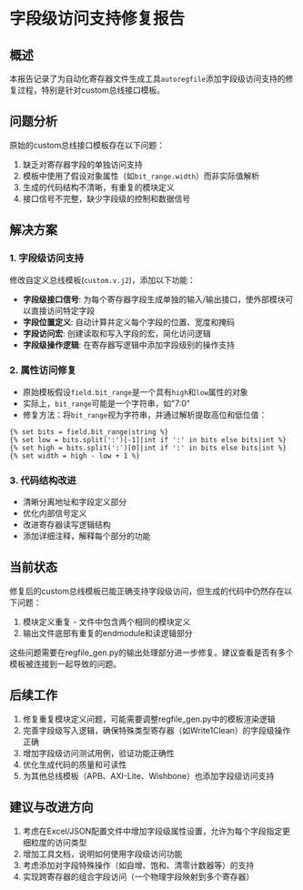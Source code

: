 # 字段级访问支持修复报告

## 概述

本报告记录了为自动化寄存器文件生成工具`autoregfile`添加字段级访问支持的修复过程，特别是针对custom总线接口模板。

## 问题分析

原始的custom总线接口模板存在以下问题：

1. 缺乏对寄存器字段的单独访问支持
2. 模板中使用了假设对象属性（如`bit_range.width`）而非实际值解析
3. 生成的代码结构不清晰，有重复的模块定义
4. 接口信号不完整，缺少字段级的控制和数据信号

## 解决方案

### 1. 字段级访问支持

修改自定义总线模板(`custom.v.j2`)，添加以下功能：

- **字段级接口信号**: 为每个寄存器字段生成单独的输入/输出接口，使外部模块可以直接访问特定字段
- **字段位置定义**: 自动计算并定义每个字段的位置、宽度和掩码
- **字段访问宏**: 创建读取和写入字段的宏，简化访问逻辑
- **字段级操作逻辑**: 在寄存器写逻辑中添加字段级别的操作支持

### 2. 属性访问修复

- 原始模板假设`field.bit_range`是一个具有`high`和`low`属性的对象
- 实际上，`bit_range`可能是一个字符串，如"7:0"
- 修复方法：将`bit_range`视为字符串，并通过解析提取高位和低位值：

```jinja2
{% set bits = field.bit_range|string %}
{% set low = bits.split(':')[-1]|int if ':' in bits else bits|int %}
{% set high = bits.split(':')[0]|int if ':' in bits else bits|int %}
{% set width = high - low + 1 %}
```

### 3. 代码结构改进

- 清晰分离地址和字段定义部分
- 优化内部信号定义
- 改进寄存器读写逻辑结构
- 添加详细注释，解释每个部分的功能

## 当前状态

修复后的custom总线模板已能正确支持字段级访问，但生成的代码中仍然存在以下问题：

1. 模块定义重复 - 文件中包含两个相同的模块定义
2. 输出文件底部有重复的endmodule和读逻辑部分

这些问题需要在regfile_gen.py的输出处理部分进一步修复。建议查看是否有多个模板被连接到一起导致的问题。

## 后续工作

1. 修复重复模块定义问题，可能需要调整regfile_gen.py中的模板渲染逻辑
2. 完善字段级写入逻辑，确保特殊类型寄存器（如Write1Clean）的字段级操作正确
3. 增加字段级访问测试用例，验证功能正确性
4. 优化生成代码的质量和可读性
5. 为其他总线模板（APB、AXI-Lite、Wishbone）也添加字段级访问支持

## 建议与改进方向

1. 考虑在Excel/JSON配置文件中增加字段级属性设置，允许为每个字段指定更细粒度的访问类型
2. 增加工具文档，说明如何使用字段级访问功能
3. 考虑添加对字段特殊操作（如自增、饱和、清零计数器等）的支持
4. 实现跨寄存器的组合字段访问（一个物理字段映射到多个寄存器） 